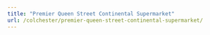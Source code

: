 ```yaml
---
title: "Premier Queen Street Continental Supermarket"
url: /colchester/premier-queen-street-continental-supermarket/
---
```

